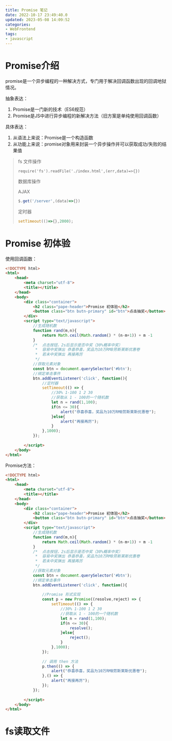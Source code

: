 ```yaml
---
title: Promise 笔记
date: 2022-10-17 23:49:40.0
updated: 2023-05-08 14:09:52
categories: 
- WebFrontend
tags: 
- javascript
---
```


# Promise介绍

promise是一个异步编程的一种解决方式，专门用于解决回调函数出现的回调地狱情况。

抽象表达：

1. Promise是一门新的技术（ES6规范）
2. Promise是JS中进行异步编程的新解决方法（旧方案是单纯使用回调函数）

具体表达：

1. 从语法上来说：Promise是一个构造函数
2. 从功能上来说：promise对象用来封装一个异步操作并可以获取成功/失败的结果值

> fs 文件操作
>
> ~~~
> require('fs').readFile('./index.html',(err,data)=>{})
> ~~~
>
> 数据库操作
>
> AJAX
>
> ~~~js
> $.get('/server',(data)=>{})
> ~~~
>
> 定时器
>
> ~~~js
> setTimeout(()=>{},2000);
> ~~~

 

# Promise 初体验

使用回调函数：

~~~html
<!DOCTYPE html>
<html>
	<head>
		<meta charset="utf-8">
		<title></title>
	</head>
	<body>
		<div class="container">
			<h2 class="pape-header">Promise 初体验</h2>
			<button class="btn butn-primary" id="btn">点击抽奖</button>
		</div>
		<script type="text/javascript">
			//生成随机数
			function rand(m,n){
				return Math.ceil(Math.random() * (n-m+1)) + m -1
			}
			/*  点击按钮，2s后显示是否中奖（30%概率中奖）
			 *  容易中奖弹出 恭喜恭喜，奖品为10万RMB劳斯莱斯优惠卷
			 *  若未中奖弹出 再接再厉
			 */
			//获取元素对象
			const btn = document.querySelector('#btn');
			//绑定单击事件
			btn.addEventListener('click', function(){
				//定时器
				setTimeout(() => {
					//30% 1-100 1 2 30
					//获取从 1 - 100的一个随机数
					let n = rand(1,100);
					if(n <= 30){
						alert("恭喜恭喜，奖品为10万RMB劳斯莱斯优惠卷");
					}else{
						alert("再接再厉");
					}
				},1000);
			});
			
		</script>
	</body>
</html>
~~~
Promise方法：

~~~html
<!DOCTYPE html>
<html>
	<head>
		<meta charset="utf-8">
		<title></title>
	</head>
	<body>
		<div class="container">
			<h2 class="pape-header">Promise 初体验</h2>
			<button class="btn butn-primary" id="btn">点击抽奖</button>
		</div>
		<script type="text/javascript">
			//生成随机数
			function rand(m,n){
				return Math.ceil(Math.random() * (n-m+1)) + m -1
			}
			/*  点击按钮，2s后显示是否中奖（30%概率中奖）
			 *  容易中奖弹出 恭喜恭喜，奖品为10万RMB劳斯莱斯优惠卷
			 *  若未中奖弹出 再接再厉
			 */
			//获取元素对象
			const btn = document.querySelector('#btn');
			//绑定单击事件
			btn.addEventListener('click', function(){
				
				//Promise 形式实现
				const p = new Promise((resolve,reject) => {
					setTimeout(() => {
						//30% 1-100 1 2 30
						//获取从 1 - 100的一个随机数
						let n = rand(1,100);
						if(n <= 30){
							resolve();
						}else{
							reject();
						}
					},1000);
				});
				
				// 调用 then 方法
				p.then(() => {
					alert("恭喜恭喜，奖品为10万RMB劳斯莱斯优惠卷");
				},() => {
					alert("再接再厉");
				});
			});
			
		</script>
	</body>
</html>
~~~

# fs读取文件

